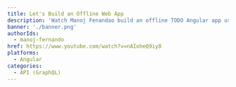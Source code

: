 ```yaml
---
title: Let's Build an Offline Web App
description: 'Watch Manoj Fenandao build an offline TODO Angular app using AWS AppSync.'
banner: './banner.png'
authorIds:
  - manoj-fernando
href: https://www.youtube.com/watch?v=nAIoheQ9iy8
platforms:
  - Angular
categories:
  - API (GraphQL)
---
```

